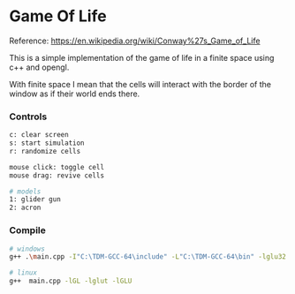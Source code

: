 Game Of Life
============
Reference: https://en.wikipedia.org/wiki/Conway%27s_Game_of_Life

This is a simple implementation of the game of life in a finite space using c++ and opengl.

With finite space I mean that the cells will interact with the border of the window as if their world ends there.

### Controls
```sh
c: clear screen
s: start simulation
r: randomize cells

mouse click: toggle cell
mouse drag: revive cells

# models
1: glider gun
2: acron
```

### Compile
```sh
# windows
g++ .\main.cpp -I"C:\TDM-GCC-64\include" -L"C:\TDM-GCC-64\bin" -lglu32 -lopengl32 -lfreeglut

# linux
g++  main.cpp -lGL -lglut -lGLU
```
